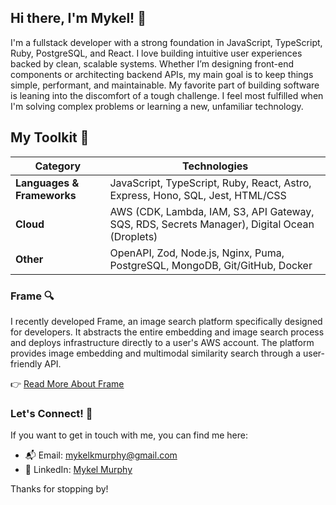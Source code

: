 ## Hi there, I'm Mykel! 👋

I'm a fullstack developer with a strong foundation in JavaScript, TypeScript, Ruby, PostgreSQL, and React. I love building intuitive user experiences backed by clean, scalable systems. Whether I’m designing front-end components or architecting backend APIs, my main goal is to keep things simple, performant, and maintainable. My favorite part of building software is leaning into the discomfort of a tough challenge. I feel most fulfilled when I'm solving complex problems or learning a new, unfamiliar technology.

## My Toolkit 🧰 

| Category              | Technologies                                                                                  |
|-----------------------|-----------------------------------------------------------------------------------------------|
| **Languages & Frameworks** | JavaScript, TypeScript, Ruby, React, Astro, Express, Hono, SQL, Jest, HTML/CSS              |
| **Cloud**             | AWS (CDK, Lambda, IAM, S3, API Gateway, SQS, RDS, Secrets Manager), Digital Ocean (Droplets)       |
| **Other**| OpenAPI, Zod, Node.js, Nginx, Puma, PostgreSQL, MongoDB, Git/GitHub, Docker                   |

### Frame 🔍

I recently developed Frame, an image search platform specifically designed for developers. It abstracts the entire embedding and image search process and deploys infrastructure directly to a user's AWS account. The platform provides image embedding and multimodal similarity search through a user-friendly API. 

👉 [Read More About Frame](https://frame-platform.com)

### Let's Connect! 🤝

If you want to get in touch with me, you can find me here:

- 📬 Email: [mykelkmurphy@gmail.com](mailto:mykelkmurphy@gmail.com)  
- 💼 LinkedIn: [Mykel Murphy](https://www.linkedin.com/in/mykel-murphy-7bb883179/)

Thanks for stopping by!

<!--
**mykelkyle/mykelkyle** is a ✨ _special_ ✨ repository because its `README.md` (this file) appears on your GitHub profile.

Here are some ideas to get you started:

- 🔭 I’m currently working on ...
- 🌱 I’m currently learning ...
- 👯 I’m looking to collaborate on ...
- 🤔 I’m looking for help with ...
- 💬 Ask me about ...
- 📫 How to reach me: ...
- 😄 Pronouns: ...
- ⚡ Fun fact: ...
-->
